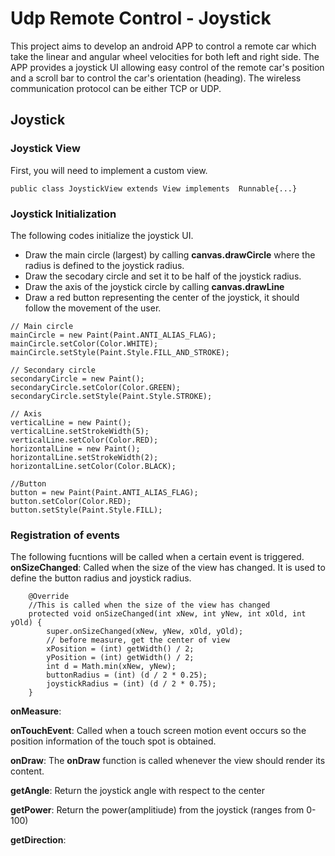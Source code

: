 # Udp Remote Control - Joystick
This project aims to develop an android APP to control a remote car which take the linear and angular wheel velocities for both left and right side. The APP provides a joystick UI allowing easy control of the remote car's position and a scroll bar to control the car's orientation (heading). The wireless communication protocol can be either TCP or UDP.

## Joystick
### Joystick View

First, you will need to implement a custom view. 
```
public class JoystickView extends View implements  Runnable{...}
```

### Joystick Initialization
The following codes initialize the joystick UI.
- Draw the main circle (largest) by calling **canvas.drawCircle** where the radius is defined to the joystick radius.
- Draw the secodary circle and set it to be half of the joystick radius.
- Draw the axis of the joystick circle by calling **canvas.drawLine**
- Draw a red button representing the center of the joystick, it should follow the movement of the user.
```
// Main circle
mainCircle = new Paint(Paint.ANTI_ALIAS_FLAG);
mainCircle.setColor(Color.WHITE);
mainCircle.setStyle(Paint.Style.FILL_AND_STROKE);

// Secondary circle
secondaryCircle = new Paint();
secondaryCircle.setColor(Color.GREEN);
secondaryCircle.setStyle(Paint.Style.STROKE);

// Axis
verticalLine = new Paint();
verticalLine.setStrokeWidth(5);
verticalLine.setColor(Color.RED);
horizontalLine = new Paint();
horizontalLine.setStrokeWidth(2);
horizontalLine.setColor(Color.BLACK);

//Button
button = new Paint(Paint.ANTI_ALIAS_FLAG);
button.setColor(Color.RED);
button.setStyle(Paint.Style.FILL);
```
### Registration of events
The following fucntions will be called when a certain event is triggered.
**onSizeChanged**: Called when the size of the view has changed. It is used to define the button radius and joystick radius.
```
    @Override
    //This is called when the size of the view has changed
    protected void onSizeChanged(int xNew, int yNew, int xOld, int yOld) {
        super.onSizeChanged(xNew, yNew, xOld, yOld);
        // before measure, get the center of view
        xPosition = (int) getWidth() / 2;
        yPosition = (int) getWidth() / 2;
        int d = Math.min(xNew, yNew);
        buttonRadius = (int) (d / 2 * 0.25);
        joystickRadius = (int) (d / 2 * 0.75);
    }
```
**onMeasure**: 

**onTouchEvent**: Called when a touch screen motion event occurs so the position information of the touch spot is obtained.

**onDraw**: The **onDraw** function is called whenever the view should render its content. 

**getAngle**: Return the joystick angle with respect to the center

**getPower**: Return the power(amplitiude) from the joystick (ranges from 0-100)

**getDirection**: 
